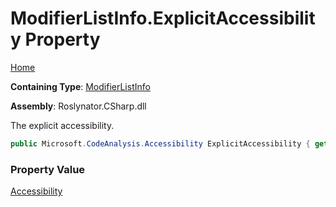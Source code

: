 # ModifierListInfo\.ExplicitAccessibility Property

[Home](../../../../../README.md)

**Containing Type**: [ModifierListInfo](../README.md)

**Assembly**: Roslynator\.CSharp\.dll

  
The explicit accessibility\.

```csharp
public Microsoft.CodeAnalysis.Accessibility ExplicitAccessibility { get; }
```

### Property Value

[Accessibility](https://docs.microsoft.com/en-us/dotnet/api/microsoft.codeanalysis.accessibility)

